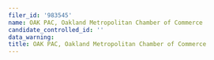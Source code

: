 ```yaml
---
filer_id: '983545'
name: OAK PAC, Oakland Metropolitan Chamber of Commerce
candidate_controlled_id: ''
data_warning:
title: OAK PAC, Oakland Metropolitan Chamber of Commerce
---
```

